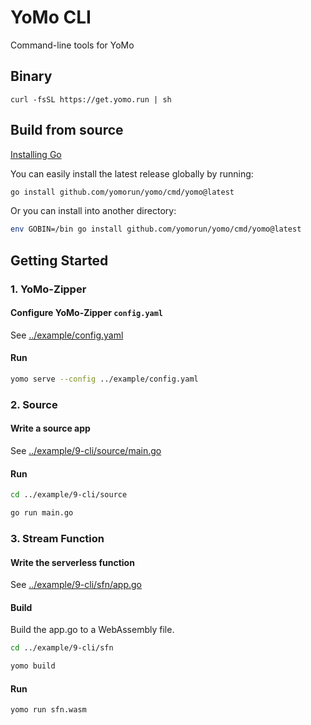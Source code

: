 # YoMo CLI

Command-line tools for YoMo

## Binary

`curl -fsSL https://get.yomo.run | sh`

## Build from source

[Installing Go](https://golang.org/doc/install)

You can easily install the latest release globally by running:

```sh
go install github.com/yomorun/yomo/cmd/yomo@latest
```

Or you can install into another directory:

```sh
env GOBIN=/bin go install github.com/yomorun/yomo/cmd/yomo@latest
```

## Getting Started

### 1. YoMo-Zipper

#### Configure YoMo-Zipper `config.yaml`

See [../example/config.yaml](../example/config.yaml)

#### Run

```sh
yomo serve --config ../example/config.yaml
```

### 2. Source

#### Write a source app

See [../example/9-cli/source/main.go](../example/9-cli/source/main.go)

#### Run

```sh
cd ../example/9-cli/source

go run main.go
```

### 3. Stream Function

#### Write the serverless function

See [../example/9-cli/sfn/app.go](../example/9-cli/sfn/app.go)

#### Build

Build the app.go to a WebAssembly file.

```sh
cd ../example/9-cli/sfn

yomo build
```

#### Run

```sh
yomo run sfn.wasm
```
